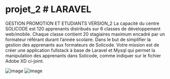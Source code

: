 # projet_2  # LARAVEL
GESTION PROMOTION ET ETUDIANTS VERSION_2 
La capacité du centre SOLICODE est 120 apprenants distribués sur 6 classes de développement web/mobile. Chaque classe contient 20 stagiaires maximum encadré par un formateur référant durant l’année scolaire.
Dans le but de simplifier la gestion des apprenants aux formateurs de Solicode. Votre mission est de créer une application fullstack à base de Laravel et Mysql qui permet la manipulation des apprenants dans Solicode, comme indiquer sur le fichier Adobe XD ci-joint.

![image](https://user-images.githubusercontent.com/92023794/196163027-ea982813-3669-47ac-8cc9-dfba4da11c62.png)
![image](https://user-images.githubusercontent.com/92023794/196163101-b07e73e0-bbf9-4fd6-9032-6e5ce4bc823d.png)
